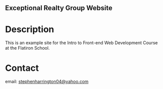 Exceptional Realty Group Website
---

# Description

This is an example site for the Intro to Front-end Web Development Course at the Flatiron School.

# Contact
email: stephenharrington04@yahoo.com
